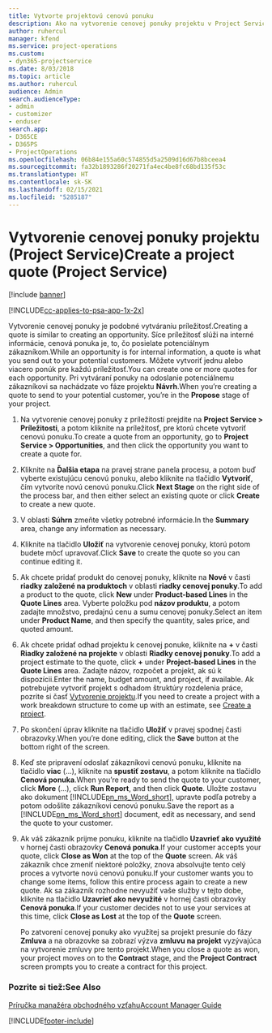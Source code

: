 ```yaml
---
title: Vytvorte projektovú cenovú ponuku
description: Ako na vytvorenie cenovej ponuky projektu v Project Service
author: ruhercul
manager: kfend
ms.service: project-operations
ms.custom:
- dyn365-projectservice
ms.date: 8/03/2018
ms.topic: article
ms.author: ruhercul
audience: Admin
search.audienceType:
- admin
- customizer
- enduser
search.app:
- D365CE
- D365PS
- ProjectOperations
ms.openlocfilehash: 06b84e155a60c574855d5a2509d16d67b8bceea4
ms.sourcegitcommit: fa32b1893286f20271fa4ec4be8fc68bd135f53c
ms.translationtype: HT
ms.contentlocale: sk-SK
ms.lasthandoff: 02/15/2021
ms.locfileid: "5285187"
---
```

# <a name="create-a-project-quote-project-service"></a><span data-ttu-id="f15ba-103">Vytvorenie cenovej ponuky projektu (Project Service)</span><span class="sxs-lookup"><span data-stu-id="f15ba-103">Create a project quote (Project Service)</span></span>

[!include [banner](../includes/psa-now-project-operations.md)]

[!INCLUDE[cc-applies-to-psa-app-1x-2x](../includes/cc-applies-to-psa-app-1x-2x.md)]

<span data-ttu-id="f15ba-104">Vytvorenie cenovej ponuky je podobné vytváraniu príležitosť.</span><span class="sxs-lookup"><span data-stu-id="f15ba-104">Creating a quote is similar to creating an opportunity.</span></span> <span data-ttu-id="f15ba-105">Síce príležitosť slúži na interné informácie, cenová ponuka je, to, čo posielate potenciálnym zákazníkom.</span><span class="sxs-lookup"><span data-stu-id="f15ba-105">While an opportunity is for internal information, a quote is what you send out to your potential customers.</span></span> <span data-ttu-id="f15ba-106">Môžete vytvoriť jednu alebo viacero ponúk pre každú príležitosť.</span><span class="sxs-lookup"><span data-stu-id="f15ba-106">You can create one or more quotes for each opportunity.</span></span> <span data-ttu-id="f15ba-107">Pri vytváraní ponuky na odoslanie potenciálnemu zákazníkovi sa nachádzate vo fáze projektu **Návrh**.</span><span class="sxs-lookup"><span data-stu-id="f15ba-107">When you’re creating a quote to send to your potential customer, you’re in the **Propose** stage of your project.</span></span>  
  
1. <span data-ttu-id="f15ba-108">Na vytvorenie cenovej ponuky z príležitostí prejdite na **Project Service > Príležitosti**, a potom kliknite na príležitosť, pre ktorú chcete vytvoriť cenovú ponuku.</span><span class="sxs-lookup"><span data-stu-id="f15ba-108">To create a quote from an opportunity, go to **Project Service > Opportunities**, and then click the opportunity you want to create a quote for.</span></span>  
  
2. <span data-ttu-id="f15ba-109">Kliknite na **Ďalšia etapa** na pravej strane panela procesu, a potom buď vyberte existujúcu cenovú ponuku, alebo kliknite na tlačidlo **Vytvoriť**, čím vytvoríte novú cenovú ponuku.</span><span class="sxs-lookup"><span data-stu-id="f15ba-109">Click **Next Stage** on the right side of the process bar, and then either select an existing quote or click **Create** to create a new quote.</span></span>  
  
3. <span data-ttu-id="f15ba-110">V oblasti **Súhrn** zmeňte všetky potrebné informácie.</span><span class="sxs-lookup"><span data-stu-id="f15ba-110">In the **Summary** area, change any information as necessary.</span></span>  
  
4. <span data-ttu-id="f15ba-111">Kliknite na tlačidlo **Uložiť** na vytvorenie cenovej ponuky, ktorú potom budete môcť upravovať.</span><span class="sxs-lookup"><span data-stu-id="f15ba-111">Click **Save** to create the quote so you can continue editing it.</span></span>  
  
5. <span data-ttu-id="f15ba-112">Ak chcete pridať produkt do cenovej ponuky, kliknite na **Nové** v časti **riadky založené na produktoch** v oblasti **riadky cenovej ponuky**.</span><span class="sxs-lookup"><span data-stu-id="f15ba-112">To add a product to the quote, click **New** under **Product-based Lines** in the **Quote Lines** area.</span></span> <span data-ttu-id="f15ba-113">Vyberte položku pod **názov produktu**, a potom zadajte množstvo, predajnú cenu a sumu cenovej ponuky.</span><span class="sxs-lookup"><span data-stu-id="f15ba-113">Select an item under **Product Name**, and then specify the quantity, sales price, and quoted amount.</span></span>  
  
6. <span data-ttu-id="f15ba-114">Ak chcete pridať odhad projektu k cenovej ponuke, kliknite na **+** v časti **Riadky založené na projekte** v oblasti **Riadky cenovej ponuky**.</span><span class="sxs-lookup"><span data-stu-id="f15ba-114">To add a project estimate to the quote, click **+** under **Project-based Lines** in the **Quote Lines** area.</span></span> <span data-ttu-id="f15ba-115">Zadajte názov, rozpočet a projekt, ak sú k dispozícii.</span><span class="sxs-lookup"><span data-stu-id="f15ba-115">Enter the name, budget amount, and project, if available.</span></span> <span data-ttu-id="f15ba-116">Ak potrebujete vytvoriť projekt s odhadom štruktúry rozdelenia práce, pozrite si časť [Vytvorenie projektu](../psa/create-project.md).</span><span class="sxs-lookup"><span data-stu-id="f15ba-116">If you need to create a project with a work breakdown structure to come up with an estimate, see [Create a project](../psa/create-project.md).</span></span>  
  
7. <span data-ttu-id="f15ba-117">Po skončení úprav kliknite na tlačidlo **Uložiť** v pravej spodnej časti obrazovky.</span><span class="sxs-lookup"><span data-stu-id="f15ba-117">When you’re done editing, click the **Save** button at the bottom right of the screen.</span></span>  
  
8. <span data-ttu-id="f15ba-118">Keď ste pripravení odoslať zákazníkovi cenovú ponuku, kliknite na tlačidlo **viac** (...), kliknite na **spustiť zostavu**, a potom kliknite na tlačidlo **Cenová ponuka**.</span><span class="sxs-lookup"><span data-stu-id="f15ba-118">When you’re ready to send the quote to your customer, click **More** (…), click **Run Report**, and then click **Quote**.</span></span> <span data-ttu-id="f15ba-119">Uložte zostavu ako dokument [!INCLUDE[pn_ms_Word_short](../includes/pn-ms-word-short.md)], upravte podľa potreby a potom odošlite zákazníkovi cenovú ponuku.</span><span class="sxs-lookup"><span data-stu-id="f15ba-119">Save the report as a [!INCLUDE[pn_ms_Word_short](../includes/pn-ms-word-short.md)] document, edit as necessary, and send the quote to your customer.</span></span>  
  
9. <span data-ttu-id="f15ba-120">Ak váš zákazník prijme ponuku, kliknite na tlačidlo **Uzavrieť ako využité** v hornej časti obrazovky **Cenová ponuka**.</span><span class="sxs-lookup"><span data-stu-id="f15ba-120">If your customer accepts your quote, click **Close as Won** at the top of the **Quote** screen.</span></span> <span data-ttu-id="f15ba-121">Ak váš zákazník chce zmeniť niektoré položky, znova absolvujte tento celý proces a vytvorte novú cenovú ponuku.</span><span class="sxs-lookup"><span data-stu-id="f15ba-121">If your customer wants you to change some items, follow this entire process again to create a new quote.</span></span> <span data-ttu-id="f15ba-122">Ak sa zákazník rozhodne nevyužiť vaše služby v tejto dobe, kliknite na tlačidlo **Uzavrieť ako nevyužité** v hornej časti obrazovky **Cenová ponuka**.</span><span class="sxs-lookup"><span data-stu-id="f15ba-122">If your customer decides not to use your services at this time, click **Close as Lost** at the top of the **Quote** screen.</span></span>  
  
   <span data-ttu-id="f15ba-123">Po zatvorení cenovej ponuky ako využitej sa projekt presunie do fázy **Zmluva** a na obrazovke sa zobrazí výzva **zmluvu na projekt** vyzývajúca na vytvorenie zmluvy pre tento projekt.</span><span class="sxs-lookup"><span data-stu-id="f15ba-123">When you close a quote as won, your project moves on to the **Contract** stage, and the **Project Contract** screen prompts you to create a contract for this project.</span></span>  
  
### <a name="see-also"></a><span data-ttu-id="f15ba-124">Pozrite si tiež:</span><span class="sxs-lookup"><span data-stu-id="f15ba-124">See Also</span></span>  
 [<span data-ttu-id="f15ba-125">Príručka manažéra obchodného vzťahu</span><span class="sxs-lookup"><span data-stu-id="f15ba-125">Account Manager Guide</span></span>](../psa/account-manager-guide.md)


[!INCLUDE[footer-include](../includes/footer-banner.md)]